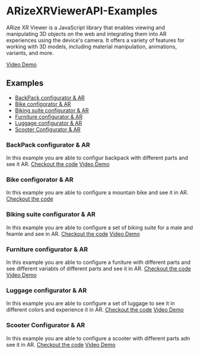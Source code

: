 # ARizeXRViewerAPI-Examples
 ARize XR Viewer is a JavaScript library that enables viewing and manipulating 3D objects on the web and integrating them into AR experiences using the device's camera. It offers a variety of features for working with 3D models, including material manipulation, animations, variants, and more.

[Video Demo](https://youtu.be/f-FxIBNaI7w)



<!-- TABLE OF CONTENTS -->
## Examples

* [BackPack configurator & AR](#backpack-configurator--ar)
* [Bike configorator & AR](#bike-configorator--ar)
* [Biking suite configurator & AR](#biking-suite-configurator--ar)
* [Furniture configurator & AR](#furniture-configurator--ar)
* [Luggage configurator & AR](#luggage-configurator--ar)
* [Scooter Configurator & AR](#scooter-configurator--ar)

### BackPack configurator & AR
In this example you are able to configur backpack with different parts and see it AR.
[Checkout the code](https://github.com/ARizeDevs/ARizeXRViewerAPI-Examples/tree/main/backpack)
[Video Demo](https://youtu.be/f-FxIBNaI7w)


### Bike configorator & AR
In this example you are able to configure a mountain bike and see it in AR.
[Checkout the code](https://github.com/ARizeDevs/ARizeXRViewerAPI-Examples/tree/main/bike)


### Biking suite configurator & AR
In this example you are able to configure a set of biking suite for a male and feamle and see in AR.
[Checkout the code](https://github.com/ARizeDevs/ARizeXRViewerAPI-Examples/tree/main/biking-suite)
[Video Demo](https://youtu.be/E1HhVkFE9hw)

### Furniture configurator & AR
In this example you are able to configure a funiture with different parts and see different variabts of different parts and see it in AR.
[Checkout the code](https://github.com/ARizeDevs/ARizeXRViewerAPI-Examples/tree/main/furniture)
[Video Demo](https://youtu.be/nY8uEroBMqQ)

### Luggage configurator & AR
In this example you are able to configure a set of luggage to see it in different colors and experience it in AR.
[Checkout the code](https://github.com/ARizeDevs/ARizeXRViewerAPI-Examples/tree/main/luggage)
[Video Demo](https://youtu.be/Kz0lRJNCeAE)

### Scooter Configurator & AR
In this example you are able to configure a scooter with different parts adn see it in AR.
[Checkout the code](https://github.com/ARizeDevs/ARizeXRViewerAPI-Examples/tree/main/scooter)
[Video Demo](https://youtu.be/AGD-Zi3c5NU)
